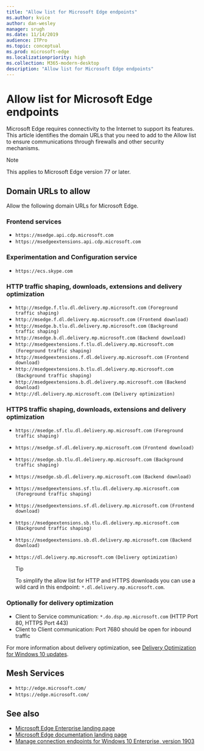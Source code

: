 ```yaml
---
title: "Allow list for Microsoft Edge endpoints"
ms.author: kvice
author: dan-wesley
manager: srugh
ms.date: 11/14/2019
audience: ITPro
ms.topic: conceptual
ms.prod: microsoft-edge
ms.localizationpriority: high
ms.collection: M365-modern-desktop
description: "Allow list for Microsoft Edge endpoints"
---
```


# Allow list for Microsoft Edge endpoints

Microsoft Edge requires connectivity to the Internet to support its features. This article identifies the domain URLs that you need to add to the Allow list to ensure communications through firewalls and other security mechanisms.

> [!NOTE]
> This applies  to Microsoft Edge version 77 or later.

## Domain URLs to allow

Allow the following domain URLs for Microsoft Edge.

### Frontend services

- `https://msedge.api.cdp.microsoft.com`
- `https://msedgeextensions.api.cdp.microsoft.com`

### Experimentation and Configuration service

- `https://ecs.skype.com`

### HTTP traffic shaping, downloads, extensions and delivery optimization

- `http://msedge.f.tlu.dl.delivery.mp.microsoft.com` `(Foreground traffic shaping)`
- `http://msedge.f.dl.delivery.mp.microsoft.com` `(Frontend download)`
- `http://msedge.b.tlu.dl.delivery.mp.microsoft.com` `(Background traffic shaping)`
- `http://msedge.b.dl.delivery.mp.microsoft.com` `(Backend download)`
- `http://msedgeextensions.f.tlu.dl.delivery.mp.microsoft.com` `(Foreground traffic shaping)`
- `http://msedgeextensions.f.dl.delivery.mp.microsoft.com` `(Frontend download)`
- `http://msedgeextensions.b.tlu.dl.delivery.mp.microsoft.com` `(Background traffic shaping)`
- `http://msedgeextensions.b.dl.delivery.mp.microsoft.com` `(Backend download)`
- `http://dl.delivery.mp.microsoft.com` `(Delivery optimization)`

### HTTPS traffic shaping, downloads, extensions and delivery optimization

- `https://msedge.sf.tlu.dl.delivery.mp.microsoft.com` `(Foreground traffic shaping)`
- `https://msedge.sf.dl.delivery.mp.microsoft.com` `(Frontend download)`
- `https://msedge.sb.tlu.dl.delivery.mp.microsoft.com` `(Background traffic shaping)`
- `https://msedge.sb.dl.delivery.mp.microsoft.com` `(Backend download)`
- `https://msedgeextensions.sf.tlu.dl.delivery.mp.microsoft.com` `(Foreground traffic shaping)`
- `https://msedgeextensions.sf.dl.delivery.mp.microsoft.com` `(Frontend download)`
- `https://msedgeextensions.sb.tlu.dl.delivery.mp.microsoft.com` `(Background traffic shaping)`
- `https://msedgeextensions.sb.dl.delivery.mp.microsoft.com` `(Backend download)`
- `https://dl.delivery.mp.microsoft.com` `(Delivery optimization)`

  > [!TIP]
  > To simplify the allow list for HTTP and HTTPS downloads you can use a wild card in this endpoint:  `*.dl.delivery.mp.microsoft.com`.

### Optionally for delivery optimization

- Client to Service communication: `*.do.dsp.mp.microsoft.com` (HTTP Port 80, HTTPS Port 443)
- Client to Client communication: Port 7680 should be open for inbound traffic

For more information about delivery optimization, see [Delivery Optimization for Windows 10 updates](https://aka.ms/waas-do).

## Mesh Services

- `http://edge.microsoft.com/`
- `https://edge.microsoft.com/`  

## See also

- [Microsoft Edge Enterprise landing page](https://www.microsoftedgeinsider.com/enterprise)
- [Microsoft Edge documentation landing page](https://docs.microsoft.com/DeployEdge/)
- [Manage connection endpoints for Windows 10 Enterprise, version 1903](https://docs.microsoft.com/windows/privacy/manage-windows-1903-endpoints)
